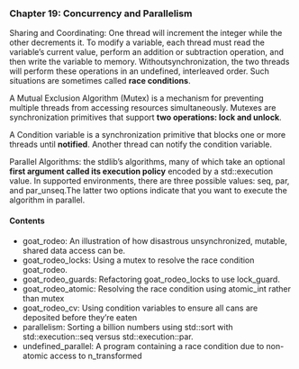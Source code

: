### Chapter 19: Concurrency and Parallelism

Sharing and Coordinating: One thread will increment the integer while the other decrements it. To modify a variable, each thread must read the variable’s current value, perform an addition or subtraction operation, and then write the variable to memory. Withoutsynchronization, the two threads will perform these operations in an undefined, interleaved order. Such situations are sometimes called **race conditions**.

A Mutual Exclusion Algorithm (Mutex) is a mechanism for preventing multiple threads from accessing resources simultaneously. Mutexes are synchronization primitives that support **two operations: lock and unlock**.

A Condition variable is a synchronization primitive that blocks one or more threads until **notified**. Another thread can notify the condition variable.

Parallel Algorithms: the stdlib’s algorithms, many of which take an optional **first argument called its execution policy** encoded by a std::execution value. In supported environments, there are three possible values: seq, par, and par_unseq.The latter two options indicate that you want to execute the algorithm in parallel.

#### Contents

- goat_rodeo: An illustration of how disastrous unsynchronized, mutable, shared data access can be.
- goat_rodeo_locks: Using a mutex to resolve the race condition goat_rodeo.
- goat_rodeo_guards: Refactoring goat_rodeo_locks to use lock_guard.
- goat_rodeo_atomic: Resolving the race condition using atomic_int rather than mutex
- goat_rodeo_cv: Using condition variables to ensure all cans are deposited before they’re eaten
- parallelism: Sorting a billion numbers using std::sort with std::execution::seq versus std::execution::par.
- undefined_parallel: A program containing a race condition due to non-atomic access to n_transformed
